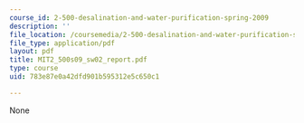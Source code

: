 ```yaml
---
course_id: 2-500-desalination-and-water-purification-spring-2009
description: ''
file_location: /coursemedia/2-500-desalination-and-water-purification-spring-2009/783e87e0a42dfd901b595312e5c650c1_MIT2_500s09_sw02_report.pdf
file_type: application/pdf
layout: pdf
title: MIT2_500s09_sw02_report.pdf
type: course
uid: 783e87e0a42dfd901b595312e5c650c1

---
```

None